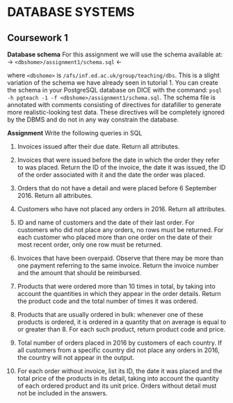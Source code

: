# DATABASE SYSTEMS
## Coursework 1

**Database schema** For this assignment we will use the schema available at:
 -> `<dbshome>/assignment1/schema.sql`  <-

where `<dbshome>` is `/afs/inf.ed.ac.uk/group/teaching/dbs`. This is a slight variation of the schema we have already seen in tutorial 1. You can create the schema in your PostgreSQL database on DICE with the command: `psql -h pgteach -1 -f <dbshome>/assignment1/schema.sql`. The schema file is annotated
with comments consisting of directives for datafiller to generate more realistic-looking test data. These directives will be completely ignored by the DBMS and do not in any way constrain the database.

**Assignment** Write the following queries in SQL
1. Invoices issued after their due date. Return all attributes.
2. Invoices that were issued before the date in which the order they refer to was placed. Return the ID
of the invoice, the date it was issued, the ID of the order associated with it and the date the order was
placed.
3. Orders that do not have a detail and were placed before 6 September 2016. Return all attributes.
4. Customers who have not placed any orders in 2016. Return all attributes.
5. ID and name of customers and the date of their last order. For customers who did not place any orders,
no rows must be returned. For each customer who placed more than one order on the date of their
most recent order, only one row must be returned.
6. Invoices that have been overpaid. Observe that there may be more than one payment referring to the
same invoice. Return the invoice number and the amount that should be reimbursed.
7. Products that were ordered more than 10 times in total, by taking into account the quantities in which they appear in the order details. Return the product code and the total number of times it was ordered.

8. Products that are usually ordered in bulk: whenever one of these products is ordered, it is ordered in a quantity that on average is equal to or greater than 8. For each such product, return product code
and price.

9. Total number of orders placed in 2016 by customers of each country. If all customers from a specific country did not place any orders in 2016, the country will not appear in the output.

10. For each order without invoice, list its ID, the date it was placed and the total price of the products in its detail, taking into account the quantity of each ordered product and its unit price. Orders without detail must not be included in the answers.
